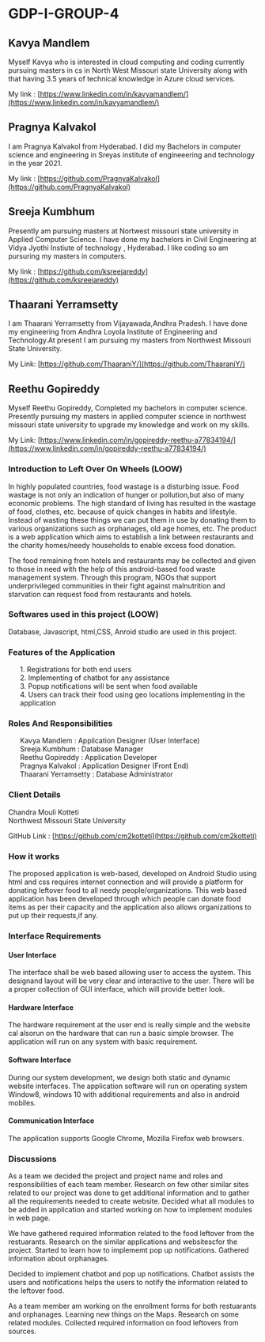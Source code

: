 # GDP-I-GROUP-4
## Kavya Mandlem 
<p> Myself Kavya who is interested in cloud computing and coding currently pursuing masters in cs in North West Missouri state University along with that 
having 3.5 years of technical knowledge in Azure cloud services.
</p>

My link : [https://www.linkedin.com/in/kavyamandlem/](https://www.linkedin.com/in/kavyamandlem/)




## Pragnya Kalvakol
<p> I am Pragnya Kalvakol from Hyderabad. I did my Bachelors in computer science and engineering in Sreyas institute of engineeering and technology in the year 2021. 
  </p>
  
  My link : [https://github.com/PragnyaKalvakol](https://github.com/PragnyaKalvakol)
 

## Sreeja Kumbhum
<p> Presently am pursuing masters at Nortwest missouri state university in Applied Computer Science. I have done my bachelors in Civil Engineering at Vidya Jyothi Instiute of technology , Hyderabad. I like coding so am pursuring my masters in computers. </p>


My link : [https://github.com/ksreejareddy](https://github.com/ksreejareddy)



## Thaarani Yerramsetty
<p> I am Thaarani Yerramsetty from Vijayawada,Andhra Pradesh. I have done my engineering from Andhra Loyola Institute of Engineering and Technology.At present I am pursuing my masters from Northwest Missouri State University.
</p>

My Link: [https://github.com/ThaaraniY/](https://github.com/ThaaraniY/)

## Reethu Gopireddy
<p> Myself Reethu Gopireddy, Completed my bachelors in computer science. Presently pursuing my masters in applied computer science in northwest missouri state university to upgrade my knowledge and work on my skills.
</p>

My Link: [https://www.linkedin.com/in/gopireddy-reethu-a77834194/](https://www.linkedin.com/in/gopireddy-reethu-a77834194/)

### Introduction to Left Over On Wheels (LOOW)
<p>
In highly populated countries, food wastage is a disturbing issue. Food wastage is not only an indication of hunger or pollution,but also of many economic problems. The high standard of living has resulted in the wastage of food, clothes, etc. because of quick changes in habits and lifestyle. Instead of wasting these things we can put them in use by donating them to various organizations such as orphanages, old age homes, etc. The product is a web application which aims to establish a link between restaurants and the charity homes/needy households to enable excess food donation.
  </p>
  
  <p>
  The food remaining from hotels and restaurants may be collected and given to those in need with the help of this android-based food waste management system. Through this program, NGOs that support underprivileged communities in their fight against malnutrition and starvation can request food from restaurants and hotels.
  
  </p>

### Softwares used in this project (LOOW)
<p> Database, Javascript, html,CSS, Anroid studio are used in this project.</p>


### Features of the Application
<ol>1. Registrations for both end users<br>
    2. Implementing of chatbot for any assistance<br>
    3. Popup notifications will be sent when food available<br>
    4. Users can track their food using geo locations implementing in the application</ol>
  
### Roles And Responsibilities 
<ol> Kavya Mandlem : Application Designer (User Interface)<br>
    Sreeja Kumbhum : Database Manager <br>
   Reethu Gopireddy : Application Developer <br>
   Pragnya Kalvakol : Application Designer (Front End) <br>
  Thaarani Yerramsetty : Database Administrator<br>
  </ol>
   
 ### Client Details
 <p> Chandra Mouli Kotteti <br>
 Northwest Missouri State University <br>
  
 GitHub Link : [https://github.com/cm2kotteti](https://github.com/cm2kotteti)
  
  </p>
 
 ### How it works
 <p> The proposed application is web-based, developed on Android Studio using html and css requires internet connection and will provide a platform for donating leftover food to all needy people/organizations.
  This web based application has been developed through which people can donate food items as per their capacity and the application also allows organizations to put up their requests,if any. <br>
</p>

### Interface Requirements
#### User Interface
<p> The interface shall be web based allowing user to access the system. This designand layout will be very clear and interactive to the user. There will be a proper collection of GUI interface, which will provide better look. <br> 
  </p>
  
#### Hardware Interface
<p> The hardware requirement at the user end is really simple and the website cal alsorun on the hardware that can run a basic simple browser. The application will run on any system with basic requirement. </p>


#### Software Interface
<p> During our system development, we design both static and dynamic website interfaces. The application software will run on operating system Window8, windows 10 with additional requirements and also in android mobiles. </p>


#### Communication Interface

<p> The application supports Google Chrome, Mozilla Firefox web browsers.</P>

### Discussions
<p> As a team we decided the project and project name and roles and responsibilities of each team member. Research on few other similar sites related to our project was done to get additional information and to gather all the requirements needed to create website. Decided what all modules to be added in application and started working on how to implement modules in web page. </p>
<p> We have gathered required information related to the food leftover from the restuarants. Research on the similar applications and websitescfor the project. Started to learn how to implememt pop up notifications. Gathered information about orphanages. </p>
<p> Decided to implement chatbot and pop up notifications. Chatbot assists the users and notifications helps the users to notify the information related to the leftover food.</p>
<p> As a team member am working on the enrollment forms for both restuarants and orphanages. Learning new things on the Maps. Research on some related modules. Collected required information on food leftovers from sources.</p>
